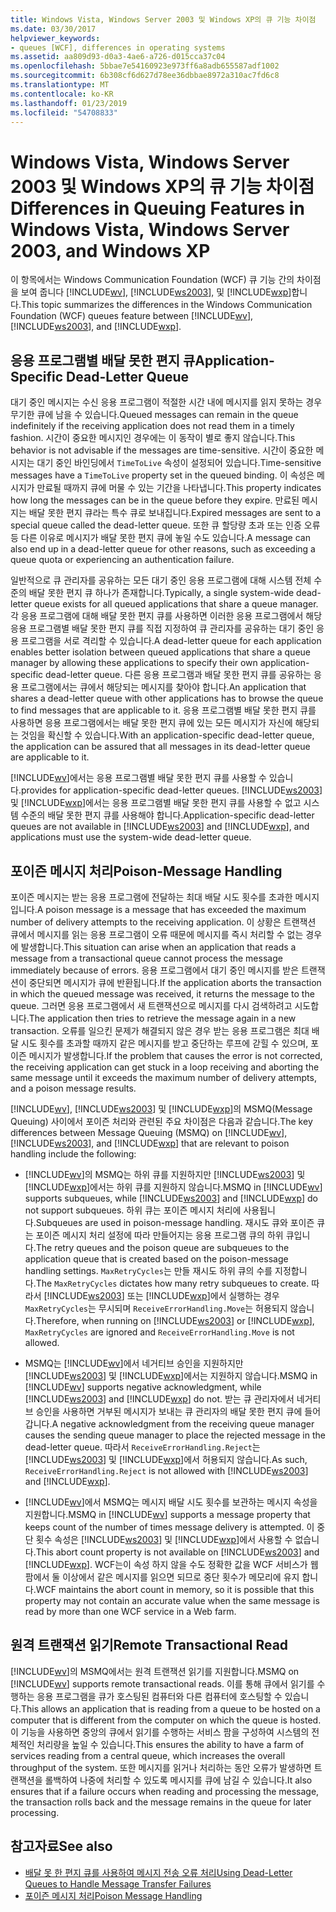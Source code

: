 ```yaml
---
title: Windows Vista, Windows Server 2003 및 Windows XP의 큐 기능 차이점
ms.date: 03/30/2017
helpviewer_keywords:
- queues [WCF], differences in operating systems
ms.assetid: aa809d93-d0a3-4ae6-a726-d015cca37c04
ms.openlocfilehash: 5bbae7e54160923e973ff6a8adb655587adf1002
ms.sourcegitcommit: 6b308cf6d627d78ee36dbbae8972a310ac7fd6c8
ms.translationtype: MT
ms.contentlocale: ko-KR
ms.lasthandoff: 01/23/2019
ms.locfileid: "54708833"
---
```

# <a name="differences-in-queuing-features-in-windows-vista-windows-server-2003-and-windows-xp"></a><span data-ttu-id="f3257-102">Windows Vista, Windows Server 2003 및 Windows XP의 큐 기능 차이점</span><span class="sxs-lookup"><span data-stu-id="f3257-102">Differences in Queuing Features in Windows Vista, Windows Server 2003, and Windows XP</span></span>
<span data-ttu-id="f3257-103">이 항목에서는 Windows Communication Foundation (WCF) 큐 기능 간의 차이점을 보여 줍니다 [!INCLUDE[wv](../../../../includes/wv-md.md)], [!INCLUDE[ws2003](../../../../includes/ws2003-md.md)], 및 [!INCLUDE[wxp](../../../../includes/wxp-md.md)]합니다.</span><span class="sxs-lookup"><span data-stu-id="f3257-103">This topic summarizes the differences in the Windows Communication Foundation (WCF) queues feature between [!INCLUDE[wv](../../../../includes/wv-md.md)], [!INCLUDE[ws2003](../../../../includes/ws2003-md.md)], and [!INCLUDE[wxp](../../../../includes/wxp-md.md)].</span></span>  
  
## <a name="application-specific-dead-letter-queue"></a><span data-ttu-id="f3257-104">응용 프로그램별 배달 못한 편지 큐</span><span class="sxs-lookup"><span data-stu-id="f3257-104">Application-Specific Dead-Letter Queue</span></span>  
 <span data-ttu-id="f3257-105">대기 중인 메시지는 수신 응용 프로그램이 적절한 시간 내에 메시지를 읽지 못하는 경우 무기한 큐에 남을 수 있습니다.</span><span class="sxs-lookup"><span data-stu-id="f3257-105">Queued messages can remain in the queue indefinitely if the receiving application does not read them in a timely fashion.</span></span> <span data-ttu-id="f3257-106">시간이 중요한 메시지인 경우에는 이 동작이 별로 좋지 않습니다.</span><span class="sxs-lookup"><span data-stu-id="f3257-106">This behavior is not advisable if the messages are time-sensitive.</span></span> <span data-ttu-id="f3257-107">시간이 중요한 메시지는 대기 중인 바인딩에서 `TimeToLive` 속성이 설정되어 있습니다.</span><span class="sxs-lookup"><span data-stu-id="f3257-107">Time-sensitive messages have a `TimeToLive` property set in the queued binding.</span></span> <span data-ttu-id="f3257-108">이 속성은 메시지가 만료될 때까지 큐에 머물 수 있는 기간을 나타냅니다.</span><span class="sxs-lookup"><span data-stu-id="f3257-108">This property indicates how long the messages can be in the queue before they expire.</span></span> <span data-ttu-id="f3257-109">만료된 메시지는 배달 못한 편지 큐라는 특수 큐로 보내집니다.</span><span class="sxs-lookup"><span data-stu-id="f3257-109">Expired messages are sent to a special queue called the dead-letter queue.</span></span> <span data-ttu-id="f3257-110">또한 큐 할당량 초과 또는 인증 오류 등 다른 이유로 메시지가 배달 못한 편지 큐에 놓일 수도 있습니다.</span><span class="sxs-lookup"><span data-stu-id="f3257-110">A message can also end up in a dead-letter queue for other reasons, such as exceeding a queue quota or experiencing an authentication failure.</span></span>  
  
 <span data-ttu-id="f3257-111">일반적으로 큐 관리자를 공유하는 모든 대기 중인 응용 프로그램에 대해 시스템 전체 수준의 배달 못한 편지 큐 하나가 존재합니다.</span><span class="sxs-lookup"><span data-stu-id="f3257-111">Typically, a single system-wide dead-letter queue exists for all queued applications that share a queue manager.</span></span> <span data-ttu-id="f3257-112">각 응용 프로그램에 대해 배달 못한 편지 큐를 사용하면 이러한 응용 프로그램에서 해당 응용 프로그램별 배달 못한 편지 큐를 직접 지정하여 큐 관리자를 공유하는 대기 중인 응용 프로그램을 서로 격리할 수 있습니다.</span><span class="sxs-lookup"><span data-stu-id="f3257-112">A dead-letter queue for each application enables better isolation between queued applications that share a queue manager by allowing these applications to specify their own application-specific dead-letter queue.</span></span> <span data-ttu-id="f3257-113">다른 응용 프로그램과 배달 못한 편지 큐를 공유하는 응용 프로그램에서는 큐에서 해당되는 메시지를 찾아야 합니다.</span><span class="sxs-lookup"><span data-stu-id="f3257-113">An application that shares a dead-letter queue with other applications has to browse the queue to find messages that are applicable to it.</span></span> <span data-ttu-id="f3257-114">응용 프로그램별 배달 못한 편지 큐를 사용하면 응용 프로그램에서는 배달 못한 편지 큐에 있는 모든 메시지가 자신에 해당되는 것임을 확신할 수 있습니다.</span><span class="sxs-lookup"><span data-stu-id="f3257-114">With an application-specific dead-letter queue, the application can be assured that all messages in its dead-letter queue are applicable to it.</span></span>  
  
 [!INCLUDE[wv](../../../../includes/wv-md.md)]<span data-ttu-id="f3257-115">에서는 응용 프로그램별 배달 못한 편지 큐를 사용할 수 있습니다.</span><span class="sxs-lookup"><span data-stu-id="f3257-115">provides for application-specific dead-letter queues.</span></span> <span data-ttu-id="f3257-116">[!INCLUDE[ws2003](../../../../includes/ws2003-md.md)] 및 [!INCLUDE[wxp](../../../../includes/wxp-md.md)]에서는 응용 프로그램별 배달 못한 편지 큐를 사용할 수 없고 시스템 수준의 배달 못한 편지 큐를 사용해야 합니다.</span><span class="sxs-lookup"><span data-stu-id="f3257-116">Application-specific dead-letter queues are not available in [!INCLUDE[ws2003](../../../../includes/ws2003-md.md)] and [!INCLUDE[wxp](../../../../includes/wxp-md.md)], and applications must use the system-wide dead-letter queue.</span></span>  
  
## <a name="poison-message-handling"></a><span data-ttu-id="f3257-117">포이즌 메시지 처리</span><span class="sxs-lookup"><span data-stu-id="f3257-117">Poison-Message Handling</span></span>  
 <span data-ttu-id="f3257-118">포이즌 메시지는 받는 응용 프로그램에 전달하는 최대 배달 시도 횟수를 초과한 메시지입니다.</span><span class="sxs-lookup"><span data-stu-id="f3257-118">A poison message is a message that has exceeded the maximum number of delivery attempts to the receiving application.</span></span> <span data-ttu-id="f3257-119">이 상황은 트랜잭션 큐에서 메시지를 읽는 응용 프로그램이 오류 때문에 메시지를 즉시 처리할 수 없는 경우에 발생합니다.</span><span class="sxs-lookup"><span data-stu-id="f3257-119">This situation can arise when an application that reads a message from a transactional queue cannot process the message immediately because of errors.</span></span> <span data-ttu-id="f3257-120">응용 프로그램에서 대기 중인 메시지를 받은 트랜잭션이 중단되면 메시지가 큐에 반환됩니다.</span><span class="sxs-lookup"><span data-stu-id="f3257-120">If the application aborts the transaction in which the queued message was received, it returns the message to the queue.</span></span> <span data-ttu-id="f3257-121">그러면 응용 프로그램에서 새 트랜잭션으로 메시지를 다시 검색하려고 시도합니다.</span><span class="sxs-lookup"><span data-stu-id="f3257-121">The application then tries to retrieve the message again in a new transaction.</span></span> <span data-ttu-id="f3257-122">오류를 일으킨 문제가 해결되지 않은 경우 받는 응용 프로그램은 최대 배달 시도 횟수를 초과할 때까지 같은 메시지를 받고 중단하는 루프에 갇힐 수 있으며, 포이즌 메시지가 발생합니다.</span><span class="sxs-lookup"><span data-stu-id="f3257-122">If the problem that causes the error is not corrected, the receiving application can get stuck in a loop receiving and aborting the same message until it exceeds the maximum number of delivery attempts, and a poison message results.</span></span>  
  
 <span data-ttu-id="f3257-123">[!INCLUDE[wv](../../../../includes/wv-md.md)], [!INCLUDE[ws2003](../../../../includes/ws2003-md.md)] 및 [!INCLUDE[wxp](../../../../includes/wxp-md.md)]의 MSMQ(Message Queuing) 사이에서 포이즌 처리와 관련된 주요 차이점은 다음과 같습니다.</span><span class="sxs-lookup"><span data-stu-id="f3257-123">The key differences between Message Queuing (MSMQ) on [!INCLUDE[wv](../../../../includes/wv-md.md)], [!INCLUDE[ws2003](../../../../includes/ws2003-md.md)], and [!INCLUDE[wxp](../../../../includes/wxp-md.md)] that are relevant to poison handling include the following:</span></span>  
  
-   <span data-ttu-id="f3257-124">[!INCLUDE[wv](../../../../includes/wv-md.md)]의 MSMQ는 하위 큐를 지원하지만 [!INCLUDE[ws2003](../../../../includes/ws2003-md.md)] 및 [!INCLUDE[wxp](../../../../includes/wxp-md.md)]에서는 하위 큐를 지원하지 않습니다.</span><span class="sxs-lookup"><span data-stu-id="f3257-124">MSMQ in [!INCLUDE[wv](../../../../includes/wv-md.md)] supports subqueues, while [!INCLUDE[ws2003](../../../../includes/ws2003-md.md)] and [!INCLUDE[wxp](../../../../includes/wxp-md.md)] do not support subqueues.</span></span> <span data-ttu-id="f3257-125">하위 큐는 포이즌 메시지 처리에 사용됩니다.</span><span class="sxs-lookup"><span data-stu-id="f3257-125">Subqueues are used in poison-message handling.</span></span> <span data-ttu-id="f3257-126">재시도 큐와 포이즌 큐는 포이즌 메시지 처리 설정에 따라 만들어지는 응용 프로그램 큐의 하위 큐입니다.</span><span class="sxs-lookup"><span data-stu-id="f3257-126">The retry queues and the poison queue are subqueues to the application queue that is created based on the poison-message handling settings.</span></span> <span data-ttu-id="f3257-127">`MaxRetryCycles`는 만들 재시도 하위 큐의 수를 지정합니다.</span><span class="sxs-lookup"><span data-stu-id="f3257-127">The `MaxRetryCycles` dictates how many retry subqueues to create.</span></span> <span data-ttu-id="f3257-128">따라서 [!INCLUDE[ws2003](../../../../includes/ws2003-md.md)] 또는 [!INCLUDE[wxp](../../../../includes/wxp-md.md)]에서 실행하는 경우 `MaxRetryCycles`는 무시되며 `ReceiveErrorHandling.Move`는 허용되지 않습니다.</span><span class="sxs-lookup"><span data-stu-id="f3257-128">Therefore, when running on [!INCLUDE[ws2003](../../../../includes/ws2003-md.md)] or [!INCLUDE[wxp](../../../../includes/wxp-md.md)], `MaxRetryCycles` are ignored and `ReceiveErrorHandling.Move` is not allowed.</span></span>  
  
-   <span data-ttu-id="f3257-129">MSMQ는 [!INCLUDE[wv](../../../../includes/wv-md.md)]에서 네거티브 승인을 지원하지만 [!INCLUDE[ws2003](../../../../includes/ws2003-md.md)] 및 [!INCLUDE[wxp](../../../../includes/wxp-md.md)]에서는 지원하지 않습니다.</span><span class="sxs-lookup"><span data-stu-id="f3257-129">MSMQ in [!INCLUDE[wv](../../../../includes/wv-md.md)] supports negative acknowledgment, while [!INCLUDE[ws2003](../../../../includes/ws2003-md.md)] and [!INCLUDE[wxp](../../../../includes/wxp-md.md)] do not.</span></span> <span data-ttu-id="f3257-130">받는 큐 관리자에서 네거티브 승인을 사용하면 거부된 메시지가 보내는 큐 관리자의 배달 못한 편지 큐에 들어갑니다.</span><span class="sxs-lookup"><span data-stu-id="f3257-130">A negative acknowledgment from the receiving queue manager causes the sending queue manager to place the rejected message in the dead-letter queue.</span></span> <span data-ttu-id="f3257-131">따라서 `ReceiveErrorHandling.Reject`는 [!INCLUDE[ws2003](../../../../includes/ws2003-md.md)] 및 [!INCLUDE[wxp](../../../../includes/wxp-md.md)]에서 허용되지 않습니다.</span><span class="sxs-lookup"><span data-stu-id="f3257-131">As such, `ReceiveErrorHandling.Reject` is not allowed with [!INCLUDE[ws2003](../../../../includes/ws2003-md.md)] and [!INCLUDE[wxp](../../../../includes/wxp-md.md)].</span></span>  
  
-   <span data-ttu-id="f3257-132">[!INCLUDE[wv](../../../../includes/wv-md.md)]에서 MSMQ는 메시지 배달 시도 횟수를 보관하는 메시지 속성을 지원합니다.</span><span class="sxs-lookup"><span data-stu-id="f3257-132">MSMQ in [!INCLUDE[wv](../../../../includes/wv-md.md)] supports a message property that keeps count of the number of times message delivery is attempted.</span></span> <span data-ttu-id="f3257-133">이 중단 횟수 속성은 [!INCLUDE[ws2003](../../../../includes/ws2003-md.md)] 및 [!INCLUDE[wxp](../../../../includes/wxp-md.md)]에서 사용할 수 없습니다.</span><span class="sxs-lookup"><span data-stu-id="f3257-133">This abort count property is not available on [!INCLUDE[ws2003](../../../../includes/ws2003-md.md)] and [!INCLUDE[wxp](../../../../includes/wxp-md.md)].</span></span> <span data-ttu-id="f3257-134">WCF는이 속성 하지 않을 수도 정확한 값을 WCF 서비스가 웹 팜에서 둘 이상에서 같은 메시지를 읽으면 되므로 중단 횟수가 메모리에 유지 합니다.</span><span class="sxs-lookup"><span data-stu-id="f3257-134">WCF maintains the abort count in memory, so it is possible that this property may not contain an accurate value when the same message is read by more than one WCF service in a Web farm.</span></span>  
  
## <a name="remote-transactional-read"></a><span data-ttu-id="f3257-135">원격 트랜잭션 읽기</span><span class="sxs-lookup"><span data-stu-id="f3257-135">Remote Transactional Read</span></span>  
 <span data-ttu-id="f3257-136">[!INCLUDE[wv](../../../../includes/wv-md.md)]의 MSMQ에서는 원격 트랜잭션 읽기를 지원합니다.</span><span class="sxs-lookup"><span data-stu-id="f3257-136">MSMQ on [!INCLUDE[wv](../../../../includes/wv-md.md)] supports remote transactional reads.</span></span> <span data-ttu-id="f3257-137">이를 통해 큐에서 읽기를 수행하는 응용 프로그램을 큐가 호스팅된 컴퓨터와 다른 컴퓨터에 호스팅할 수 있습니다.</span><span class="sxs-lookup"><span data-stu-id="f3257-137">This allows an application that is reading from a queue to be hosted on a computer that is different from the computer on which the queue is hosted.</span></span> <span data-ttu-id="f3257-138">이 기능을 사용하면 중앙의 큐에서 읽기를 수행하는 서비스 팜을 구성하여 시스템의 전체적인 처리량을 높일 수 있습니다.</span><span class="sxs-lookup"><span data-stu-id="f3257-138">This ensures the ability to have a farm of services reading from a central queue, which increases the overall throughput of the system.</span></span> <span data-ttu-id="f3257-139">또한 메시지를 읽거나 처리하는 동안 오류가 발생하면 트랜잭션을 롤백하여 나중에 처리할 수 있도록 메시지를 큐에 남길 수 있습니다.</span><span class="sxs-lookup"><span data-stu-id="f3257-139">It also ensures that if a failure occurs when reading and processing the message, the transaction rolls back and the message remains in the queue for later processing.</span></span>  
  
## <a name="see-also"></a><span data-ttu-id="f3257-140">참고자료</span><span class="sxs-lookup"><span data-stu-id="f3257-140">See also</span></span>
- [<span data-ttu-id="f3257-141">배달 못 한 편지 큐를 사용하여 메시지 전송 오류 처리</span><span class="sxs-lookup"><span data-stu-id="f3257-141">Using Dead-Letter Queues to Handle Message Transfer Failures</span></span>](../../../../docs/framework/wcf/feature-details/using-dead-letter-queues-to-handle-message-transfer-failures.md)
- [<span data-ttu-id="f3257-142">포이즌 메시지 처리</span><span class="sxs-lookup"><span data-stu-id="f3257-142">Poison Message Handling</span></span>](../../../../docs/framework/wcf/feature-details/poison-message-handling.md)
